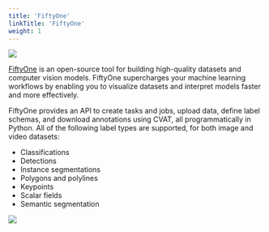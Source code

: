 ```yaml
---
title: 'FiftyOne'
linkTitle: 'FiftyOne'
weight: 1
---
```


![](/images/fiftyone_logo.png)

[FiftyOne](https://github.com/voxel51/fiftyone) is an open-source tool for building high-quality datasets
and computer vision models.
FiftyOne supercharges your machine learning workflows by enabling you to visualize datasets and interpret
models faster and more effectively.

FiftyOne provides an API to create tasks and jobs, upload data, define label schemas,
and download annotations using CVAT, all programmatically in Python.
All of the following label types are supported, for both image and video datasets:

- Classifications
- Detections
- Instance segmentations
- Polygons and polylines
- Keypoints
- Scalar fields
- Semantic segmentation

![](/images/image264.jpg)
